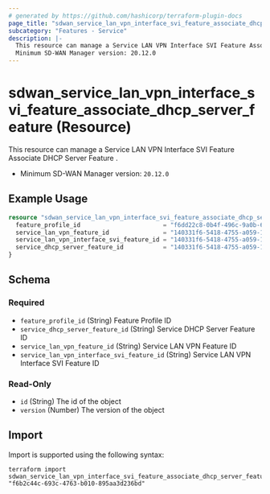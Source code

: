 ```yaml
---
# generated by https://github.com/hashicorp/terraform-plugin-docs
page_title: "sdwan_service_lan_vpn_interface_svi_feature_associate_dhcp_server_feature Resource - terraform-provider-sdwan"
subcategory: "Features - Service"
description: |-
  This resource can manage a Service LAN VPN Interface SVI Feature Associate DHCP Server Feature .
  Minimum SD-WAN Manager version: 20.12.0
---
```


# sdwan_service_lan_vpn_interface_svi_feature_associate_dhcp_server_feature (Resource)

This resource can manage a Service LAN VPN Interface SVI Feature Associate DHCP Server Feature .
  - Minimum SD-WAN Manager version: `20.12.0`

## Example Usage

```terraform
resource "sdwan_service_lan_vpn_interface_svi_feature_associate_dhcp_server_feature" "example" {
  feature_profile_id                       = "f6dd22c8-0b4f-496c-9a0b-6813d1f8b8ac"
  service_lan_vpn_feature_id               = "140331f6-5418-4755-a059-13c77eb96037"
  service_lan_vpn_interface_svi_feature_id = "140331f6-5418-4755-a059-13c77eb96037"
  service_dhcp_server_feature_id           = "140331f6-5418-4755-a059-13c77eb96037"
}
```

<!-- schema generated by tfplugindocs -->
## Schema

### Required

- `feature_profile_id` (String) Feature Profile ID
- `service_dhcp_server_feature_id` (String) Service DHCP Server Feature ID
- `service_lan_vpn_feature_id` (String) Service LAN VPN Feature ID
- `service_lan_vpn_interface_svi_feature_id` (String) Service LAN VPN Interface SVI Feature ID

### Read-Only

- `id` (String) The id of the object
- `version` (Number) The version of the object

## Import

Import is supported using the following syntax:

```shell
terraform import sdwan_service_lan_vpn_interface_svi_feature_associate_dhcp_server_feature.example "f6b2c44c-693c-4763-b010-895aa3d236bd"
```
